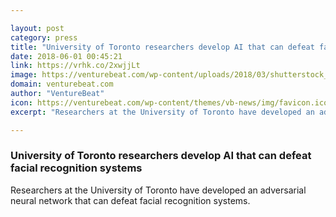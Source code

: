 ```yaml
---

layout: post
category: press
title: "University of Toronto researchers develop AI that can defeat facial recognition systems"
date: 2018-06-01 00:45:21
link: https://vrhk.co/2xwjjLt
image: https://venturebeat.com/wp-content/uploads/2018/03/shutterstock_731158624-e1520828696140.jpg?fit=1200%2C776&strip=all
domain: venturebeat.com
author: "VentureBeat"
icon: https://venturebeat.com/wp-content/themes/vb-news/img/favicon.ico
excerpt: "Researchers at the University of Toronto have developed an adversarial neural network that can defeat facial recognition systems."

---
```


### University of Toronto researchers develop AI that can defeat facial recognition systems

Researchers at the University of Toronto have developed an adversarial neural network that can defeat facial recognition systems.